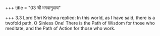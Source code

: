 +++
title = "03 श्री भगवानुवाच"

+++
3.3 Lord Shri Krishna replied: In this world, as I have said, there is a
twofold path, O Sinless One! There is the Path of Wisdom for those who
meditate, and the Path of Action for those who work.
